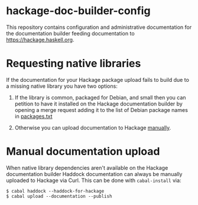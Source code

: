 # hackage-doc-builder-config

This repository contains configuration and administrative documentation for the
documentation builder feeding documentation to <https://hackage.haskell.org>.

# Requesting native libraries

If the documentation for your Hackage package upload fails to build due to a
missing native library you have two options:

 1. If the library is common, packaged for Debian, and small then you can
    petition to have it installed on the Hackage documentation builder by opening a
    merge request adding it to the list of Debian package names in
    [packages.txt](packages.txt) 
  
 2. Otherwise you can upload documentation to Hackage [manually](#manual-upload).


# Manual documentation upload

When native library dependencies aren't available on the Hackage documentation
builder Haddock documentation can always be manually uploaded to Hackage via
Curl. This can be done with `cabal-install` via:
```
$ cabal haddock --haddock-for-hackage
$ cabal upload --documentation --publish
```
